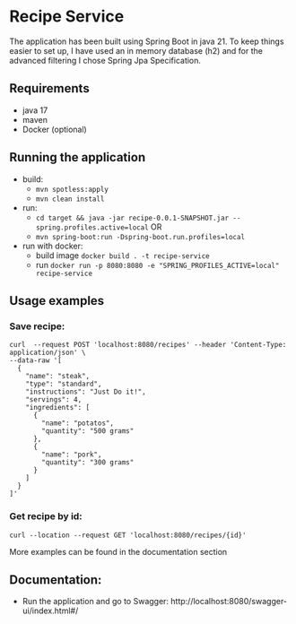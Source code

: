 # Recipe Service

The application has been built using Spring Boot in java 21. To keep things easier to set up, I have used
an in memory database (h2) and for the advanced filtering I chose Spring Jpa Specification.

## Requirements

- java 17
- maven
- Docker (optional)

## Running the application

- build:
  - ```mvn spotless:apply```
  - ```mvn clean install ```
- run:
  - ```cd target && java -jar recipe-0.0.1-SNAPSHOT.jar --spring.profiles.active=local```
    OR
  - ```mvn spring-boot:run -Dspring-boot.run.profiles=local```
- run with docker:
  - build image ```docker build . -t recipe-service```
  - run ```docker run -p 8080:8080 -e "SPRING_PROFILES_ACTIVE=local" recipe-service```

## Usage examples

### Save recipe:

```
curl  --request POST 'localhost:8080/recipes' --header 'Content-Type: application/json' \
--data-raw '[
  {
    "name": "steak",
    "type": "standard",
    "instructions": "Just Do it!",
    "servings": 4,
    "ingredients": [
      {
        "name": "potatos",
        "quantity": "500 grams"
      },
      {
        "name": "pork",
        "quantity": "300 grams"
      }
    ]
  }
]'
```

### Get recipe by id:

```curl --location --request GET 'localhost:8080/recipes/{id}'```

More examples can be found in the documentation section

## Documentation:

- Run the application and go to Swagger: http://localhost:8080/swagger-ui/index.html#/

